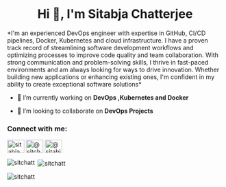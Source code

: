 <h1 align="center">Hi 👋, I'm Sitabja Chatterjee</h1>
*I'm an experienced DevOps engineer with expertise in GitHub, CI/CD pipelines, Docker, Kubernetes and cloud infrastructure. I have a proven track record of streamlining software development workflows and optimizing processes to improve code quality and team collaboration. With strong communication and problem-solving skills, I thrive in fast-paced environments and am always looking for ways to drive innovation. Whether building new applications or enhancing existing ones, I'm confident in my ability to create exceptional software solutions*


- 🔭 I’m currently working on **DevOps ,Kubernetes and Docker**

- 👯 I’m looking to collaborate on **DevOps Projects**

<h3 align="left">Connect with me:</h3>
<p align="left">
<a href="https://linkedin.com/in/sitabja chatterjee" target="blank"><img align="center" src="https://raw.githubusercontent.com/rahuldkjain/github-profile-readme-generator/master/src/images/icons/Social/linked-in-alt.svg" alt="sitabja chatterjee" height="30" width="40" /></a>
<a href="https://hashnode.com/@sitchatt" target="blank"><img align="center" src="https://raw.githubusercontent.com/rahuldkjain/github-profile-readme-generator/master/src/images/icons/Social/hashnode.svg" alt="@sitchatt" height="30" width="40" /></a>
<a href="https://medium.com/@sitabjachatterjee158" target="blank"><img align="center" src="https://raw.githubusercontent.com/rahuldkjain/github-profile-readme-generator/master/src/images/icons/Social/medium.svg" alt="@sitabjachatterjee158" height="30" width="40" /></a>
</p>

<p><img align="left" src="https://github-readme-stats.vercel.app/api/top-langs?username=sitchatt&show_icons=true&&theme=radical&line_height=27&v=5&hide_border=true" alt="sitchatt" /></p>

<p>&nbsp;<img align="center" src="https://github-readme-stats.vercel.app/api?username=sitchatt&show_icons=true&&theme=radical&line_height=27&v=5" alt="sitchatt" /></p>

<p><img align="center" src="https://github-readme-streak-stats.herokuapp.com/?user=sitchatt&&theme=radical&line_height=27&v=5" alt="sitchatt" /></p>


